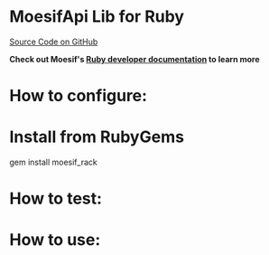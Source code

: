 MoesifApi Lib for Ruby
======================

[Source Code on GitHub](https://github.com/moesif/moesif-rack)

__Check out Moesif's
[Ruby developer documentation](https://www.moesif.com/developer-documentation) to learn more__

How to configure:
=================

Install from RubyGems
=====================
gem install moesif_rack

How  to test:
=============

How to use:
===========

